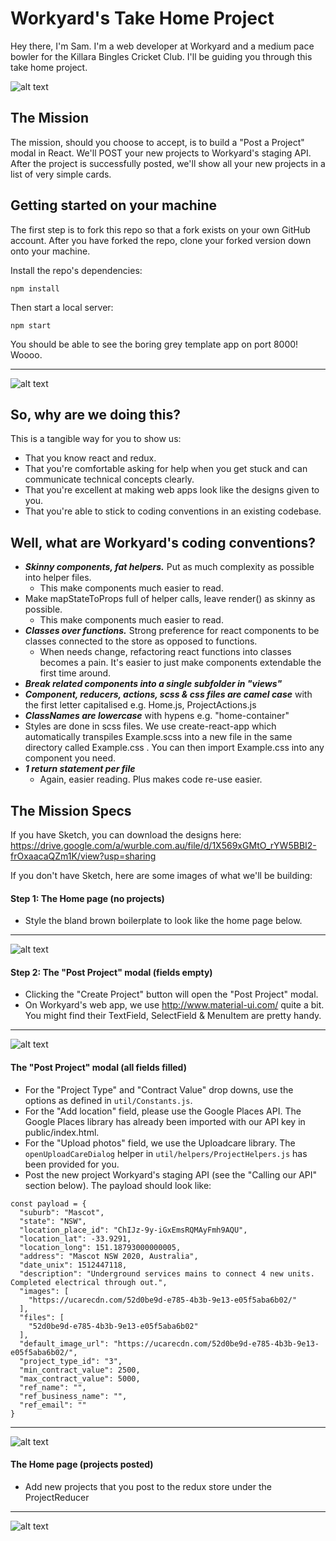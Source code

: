 # Workyard's Take Home Project



Hey there, I'm Sam. I'm a web developer at Workyard and a medium pace bowler for the Killara Bingles Cricket Club. I'll be guiding you through this take home project.

![alt text](http://res.cloudinary.com/small-change/image/upload/v1512434876/Photo_on_5-12-17_at_11.47_am_n7qew1.jpg)

## The Mission

The mission, should you choose to accept, is to build a "Post a Project" modal in React. We'll POST your new projects to Workyard's staging API. After the project is successfully posted, we'll show all your new projects in a list of very simple cards.

## Getting started on your machine

The first step is to fork this repo so that a fork exists on your own GitHub account. After you have forked the repo, clone your forked version down onto your machine.

Install the repo's dependencies:

`npm install`

Then start a local server:

`npm start`

You should be able to see the boring grey template app on port 8000! Woooo.
- - - -
![alt text](http://res.cloudinary.com/small-change/image/upload/v1512441119/Template_qyjvzq.png)

## So, why are we doing this?

This is a tangible way for you to show us:

* That you know react and redux.
* That you're comfortable asking for help when you get stuck and can communicate technical concepts clearly.
* That you're excellent at making web apps look like the designs given to you.
* That you're able to stick to coding conventions in an existing codebase.

## Well, what are Workyard's coding conventions?

* ***Skinny components, fat helpers.*** Put as much complexity as possible into helper files.
  * This make components much easier to read.
* Make mapStateToProps full of helper calls, leave render() as skinny as possible.
  * This make components much easier to read.
* ***Classes over functions.*** Strong preference for react components to be classes connected to the store as opposed to functions.
  * When needs change, refactoring react functions into classes becomes a pain. It's easier to just make components extendable the first time around.
* ***Break related components into a single subfolder in "views"*** 
* ***Component, reducers, actions, scss & css files are camel case*** with the first letter capitalised e.g. Home.js, ProjectActions.js
* ***ClassNames are lowercase*** with hypens e.g. "home-container"
* Styles are done in scss files. We use create-react-app which automatically transpiles Example.scss into a new file in the same directory called Example.css . You can then import Example.css into any component you need.
* ***1 return statement per file***
  * Again, easier reading. Plus makes code re-use easier.


## The Mission Specs

If you have Sketch, you can download the designs here: https://drive.google.com/a/wurble.com.au/file/d/1X569xGMtO_rYW5BBI2-frOxaacaQZm1K/view?usp=sharing

If you don't have Sketch, here are some images of what we'll be building:

#### Step 1: The Home page (no projects) ####
* Style the bland brown boilerplate to look like the home page below.
- - - -
![alt text](http://res.cloudinary.com/small-change/image/upload/v1512445823/Home_default_gzcp54.png)

#### Step 2: The "Post Project" modal (fields empty) ####
* Clicking the "Create Project" button will open the "Post Project" modal.
* On Workyard's web app, we use http://www.material-ui.com/ quite a bit. You might find their TextField, SelectField & MenuItem are pretty handy.
- - - -
![alt text](http://res.cloudinary.com/small-change/image/upload/v1512449739/Screen_Shot_2017-12-05_at_3.53.18_pm_pqezqo.png)

#### The "Post Project" modal (all fields filled) ####
* For the "Project Type" and "Contract Value" drop downs, use the options as defined in `util/Constants.js`.
* For the "Add location" field, please use the Google Places API. The Google Places library has already been imported with our API key in public/index.html.
* For the "Upload photos" field, we use the Uploadcare library. The `openUploadCareDialog` helper in `util/helpers/ProjectHelpers.js` has been provided for you.
* Post the new project Workyard's staging API (see the "Calling our API" section below). The payload should look like:
```
const payload = {
  "suburb": "Mascot",
  "state": "NSW",
  "location_place_id": "ChIJz-9y-iGxEmsRQMAyFmh9AQU",
  "location_lat": -33.9291,
  "location_long": 151.18793000000005,
  "address": "Mascot NSW 2020, Australia",
  "date_unix": 1512447118,
  "description": "Underground services mains to connect 4 new units. Completed electrical through out.",
  "images": [
    "https://ucarecdn.com/52d0be9d-e785-4b3b-9e13-e05f5aba6b02/"
  ],
  "files": [
    "52d0be9d-e785-4b3b-9e13-e05f5aba6b02"
  ],
  "default_image_url": "https://ucarecdn.com/52d0be9d-e785-4b3b-9e13-e05f5aba6b02/",
  "project_type_id": "3",
  "min_contract_value": 2500,
  "max_contract_value": 5000,
  "ref_name": "",
  "ref_business_name": "",
  "ref_email": ""
}

```
- - - -
![alt text](http://res.cloudinary.com/small-change/image/upload/v1512449739/Screen_Shot_2017-12-05_at_3.53.38_pm_sjjksv.png)

#### The Home page (projects posted) ####
* Add new projects that you post to the redux store under the ProjectReducer
- - - -
![alt text](http://res.cloudinary.com/small-change/image/upload/v1512445825/Home_with_projects_vvarvk.png)



